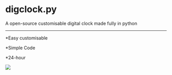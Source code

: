 # digclock.py

<p>A open-source customisable digital clock made fully in python</p>
<hr></hr>
<p>*Easy customisable</p>
<p>*Simple Code</p>
<p>*24-hour</p>
<img src="https://i.ibb.co/ncRqFJT/Capture.png">
